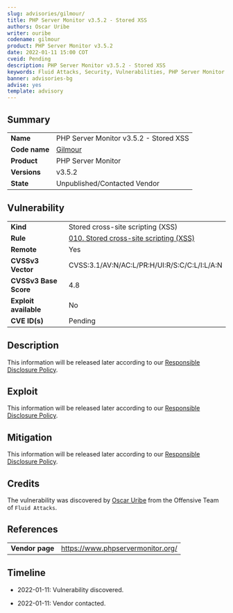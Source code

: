 ```yaml
---
slug: advisories/gilmour/
title: PHP Server Monitor v3.5.2 - Stored XSS
authors: Oscar Uribe
writer: ouribe
codename: gilmour
product: PHP Server Monitor v3.5.2
date: 2022-01-11 15:00 COT
cveid: Pending
description: PHP Server Monitor v3.5.2 - Stored XSS
keywords: Fluid Attacks, Security, Vulnerabilities, PHP Server Monitor
banner: advisories-bg
advise: yes
template: advisory
---
```


## Summary

|                    |                                                        |
|--------------------|--------------------------------------------------------|
| **Name**           | PHP Server Monitor v3.5.2 - Stored XSS                 |
| **Code name**      | [Gilmour](https://en.wikipedia.org/wiki/David_Gilmour) |
| **Product**        | PHP Server Monitor                                     |
| **Versions**       | v3.5.2                                                 |
| **State**          | Unpublished/Contacted Vendor                           |

## Vulnerability

|                       |                                                                  |
|-----------------------|------------------------------------------------------------------|
| **Kind**              | Stored cross-site scripting (XSS)                                |
| **Rule**              | [010. Stored cross-site scripting (XSS)](https://docs.fluidattacks.com/criteria/vulnerabilities/010)   |
| **Remote**            | Yes                                                              |
| **CVSSv3 Vector**     | CVSS:3.1/AV:N/AC:L/PR:H/UI:R/S:C/C:L/I:L/A:N                     |
| **CVSSv3 Base Score** | 4.8                                                              |
| **Exploit available** | No                                                               |
| **CVE ID(s)**         | Pending                                                          |

## Description

This information will be released later according to our
[Responsible Disclosure Policy](https://fluidattacks.com/advisories/policy/).

## Exploit

This information will be released later according to our
[Responsible Disclosure Policy](https://fluidattacks.com/advisories/policy/).

## Mitigation

This information will be released later according to our
[Responsible Disclosure Policy](https://fluidattacks.com/advisories/policy/).

## Credits

The vulnerability was discovered by [Oscar
Uribe](https://co.linkedin.com/in/oscar-uribe-londo%C3%B1o-0b6534155) from the Offensive
Team of  `Fluid Attacks`.

## References

|                     |                                                                 |
|---------------------|-----------------------------------------------------------------|
| **Vendor page**     | <https://www.phpservermonitor.org/>                             |

## Timeline

- 2022-01-11: Vulnerability discovered.

- 2022-01-11: Vendor contacted.
